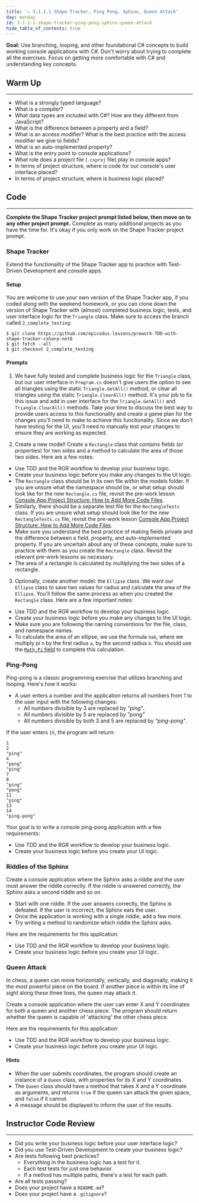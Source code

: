 ```yaml
---
title: '✏️ 3.1.1.1 Shape Tracker, Ping Pong, Sphinx, Queen Attack'
day: monday
id: 3-1-1-1-shape-tracker-ping-pong-sphinx-queen-attack
hide_table_of_contents: true
---
```


**Goal:** Use branching, looping, and other foundational C# concepts to build working console applications with C#. Don't worry about trying to complete all the exercises. Focus on getting more comfortable with C# and understanding key concepts.

## Warm Up
---

* What is a strongly typed language?
* What is a compiler?
* What data types are included with C#? How are they different from JavaScript?
* What is the difference between a property and a field?
* What is an access modifier? What is the best practice with the access modifier we give to fields?
* What is an auto-implemented property?
* What is the entry point to console applications?
* What role does a project file (`.csproj` file) play in console apps?
* In terms of project structure, where is code for our console's user interface placed? 
* In terms of project structure, where is business logic placed?  

## Code
---

**Complete the Shape Tracker project prompt listed below, then move on to any other project prompt.** Complete as many additional projects as you have the time for. It's okay if you only work on the Shape Tracker project prompt.

### Shape Tracker

Extend the functionality of the Shape Tracker app to practice with Test-Driven Development and console apps.

#### Setup

You are welcome to use your own version of the Shape Tracker app, if you coded along with the weekend homework, or you can clone down the version of Shape Tracker with (almost) completed business logic, tests, and user interface logic for the `Triangle` class. Make sure to access the branch called `2_complete_testing`:

```
$ git clone https://github.com/epicodus-lessons/prework-TDD-with-shape-tracker-csharp-net6
$ git fetch --all
$ git checkout 2_complete_testing
```

#### Prompts

1. We have fully tested and complete business logic for the `Triangle` class, but our user interface in `Program.cs` doesn't give users the option to see all triangles using the static `Triangle.GetAll()` method, or clear all triangles using the static `Triangle.ClearAll()` method. It's your job to fix this issue and add in user interface for the `Triangle.GetAll()` and `Triangle.ClearAll()` methods. Take your time to discuss the best way to provide users access to this functionality and create a game plan for the changes you'll need to make to achieve this functionality. Since we don't have testing for the UI, you'll need to manually test your changes to ensure they are working as expected. 

2. Create a new model! Create a `Rectangle` class that contains fields (or properties) for two sides and a method to calculate the area of those two sides. Here are a few notes:
  * Use TDD and the RGR workflow to develop your business logic.
  * Create your business logic before you make any changes to the UI logic. 
  * The `Rectangle` class should be in its own file within the models folder. If you are unsure what the namespace should be, or what setup should look like for the new `Rectangle.cs` file, revisit the pre-work lesson [Console App Project Structure: How to Add More Code Files](../../c-and-net/lessons-19-31-basic-console-apps/3-0-0-30-console-app-project-structure-how-to-add-more-code-files).
  * Similarly, there should be a separate test file for the `RectangleTests` class. If you are unsure what setup should look like for the new `RectangleTests.cs` file, revisit the pre-work lesson [Console App Project Structure: How to Add More Code Files](../../c-and-net/lessons-32-44-tdd-and-debugging/3-0-0-34-mstest-configuration-and-setup).
  * Make sure you understand the best practice of making fields private and the difference between a field, property, and auto-implemented property. If you are uncertain about any of these concepts, make sure to practice with them as you create the `Rectangle` class. Revisit the relevant pre-work lessons as necessary.
  * The area of a rectangle is calculated by multiplying the two sides of a rectangle.

3. Optionally, create another model: the `Ellipse` class. We want our `Ellipse` class to save two values for radius and calculate the area of the `Ellipse`. You'll follow the same process as when you created the `Rectangle` class. Here are a few important notes:
  * Use TDD and the RGR workflow to develop your business logic.
  * Create your business logic before you make any changes to the UI logic. 
  * Make sure you are following the naming conventions for the file, class, and namespace names. 
  * To calculate the area of an ellipse, we use the formula `πab`, where we multiply pi `π` by the first radius `a`, by the second radius `b`. You should use the [`Math.Pi` field](https://learn.microsoft.com/en-us/dotnet/api/system.math.pi?view=net-6.0) to complete this calculation.

### Ping-Pong

Ping-pong is a classic programming exercise that utilizes branching and looping. Here's how it works:

* A user enters a number and the application returns all numbers from 1 to the user input with the following changes:
  * All numbers divisible by 3 are replaced by _"ping"_.
  * All numbers divisible by 5 are replaced by _"pong"_
  * All numbers divisible by both 3 and 5 are replaced by _"ping-pong"_.

If the user enters `15`, the program will return:

```
1
2
"ping"
4
"pong"
"ping"
7
8
"ping"
"pong"
11
"ping"
13
14
"ping-pong"
```

Your goal is to write a console ping-pong application with a few requirements:

* Use TDD and the RGR workflow to develop your business logic. 
* Create your business logic before you create your UI logic. 

### Riddles of the Sphinx

Create a console application where the Sphinx asks a riddle and the user must answer the riddle correctly. If the riddle is answered correctly, the Sphinx asks a second riddle and so on.

* Start with one riddle. If the user answers correctly, the Sphinx is defeated. If the user is incorrect, the Sphinx eats the user.
* Once the application is working with a single riddle, add a few more.
* Try writing a method to randomize which riddle the Sphinx asks.

Here are the requirements for this application:

* Use TDD and the RGR workflow to develop your business logic. 
* Create your business logic before you create your UI logic. 

### Queen Attack

In chess, a queen can move horizontally, vertically, and diagonally, making it the most powerful piece on the board. If another piece is within its line of sight along these three lines, the queen may attack it.

Create a console application where the user can enter X and Y coordinates for both a queen and another chess piece. The program should return whether the queen is capable of 'attacking' the other chess piece.

Here are the requirements for this application:

* Use TDD and the RGR workflow to develop your business logic. 
* Create your business logic before you create your UI logic. 

#### Hints

* When the user submits coordinates, the program should create an instance of a `Queen` class, with properties for its X and Y coordinates.
* The `Queen` class should have a method that takes X and a Y coordinate as arguments, and returns `true` if the queen can attack the given space, and `false` if it cannot.
* A message should be displayed to inform the user of the results.

## Instructor Code Review
---

* Did you write your business logic before your user interface logic?
* Did you use Test-Driven Development to create your business logic? 
* Are tests following best practices? 
  * Everything in the business logic has a test for it.
  * Each test tests for just one behavior.
  * If a method has multiple paths, there's a test for each path.
* Are all tests passing?
* Does your project have a `README.md`?
* Does your project have a `.gitignore`?

